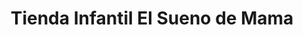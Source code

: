 ---
title: "Tienda Infantil El Sueno de Mama"
url: /barrio-santa-ana/tienda-infantil-el-sueno-de-mama/
shop: ropa
---
